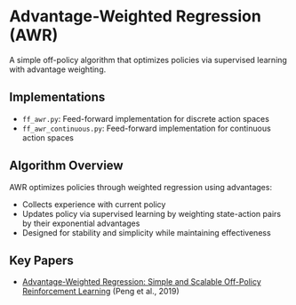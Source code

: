 # Advantage-Weighted Regression (AWR)

A simple off-policy algorithm that optimizes policies via supervised learning with advantage weighting.

## Implementations

- `ff_awr.py`: Feed-forward implementation for discrete action spaces
- `ff_awr_continuous.py`: Feed-forward implementation for continuous action spaces

## Algorithm Overview

AWR optimizes policies through weighted regression using advantages:

- Collects experience with current policy
- Updates policy via supervised learning by weighting state-action pairs by their exponential advantages
- Designed for stability and simplicity while maintaining effectiveness

## Key Papers

- [Advantage-Weighted Regression: Simple and Scalable Off-Policy Reinforcement Learning](https://arxiv.org/abs/1910.00177) (Peng et al., 2019)
